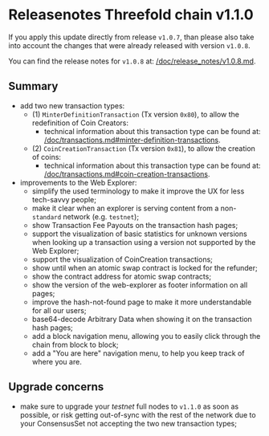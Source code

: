 # Releasenotes Threefold chain v1.1.0

If you apply this update directly from release `v1.0.7`,
than please also take into account the changes that were already released with version `v1.0.8`.

You can find the release notes for `v1.0.8` at: [/doc/release_notes/v1.0.8.md](/doc/release_notes/v1.0.8.md).

## Summary

* add two new transaction types:
  * (1) `MinterDefinitionTransaction` (Tx version `0x80`), to allow the redefinition of Coin Creators:
    * technical information about this transaction type can be found at: [/doc/transactions.md#minter-definition-transactions](/doc/transactions.md#minter-definition-transactions).
  * (2) `CoinCreationTransaction` (Tx version `0x81`), to allow the creation of coins:
    * technical information about this transaction type can be found at: [/doc/transactions.md#coin-creation-transactions](/doc/transactions.md#coin-creation-transactions).
* improvements to the Web Explorer:
  * simplify the used terminology to make it improve the UX for less tech-savvy people;
  * make it clear when an explorer is serving content from a non-`standard` network (e.g. `testnet`);
  * show Transaction Fee Payouts on the transaction hash pages;
  * support the visualization of basic statistics for unknown versions when looking up a transaction
    using a version not supported by the Web Explorer;
  * support the visualization of CoinCreation transactions;
  * show until when an atomic swap contract is locked for the refunder;
  * show the contract address for atomic swap contracts;
  * show the version of the web-explorer as footer information on all pages;
  * improve the hash-not-found page to make it more understandable for all our users;
  * base64-decode Arbitrary Data when showing it on the transaction hash pages;
  * add a block navigation menu, allowing you to easily click through the chain from block to block;
  * add a "You are here" navigation menu, to help you keep track of where you are.

## Upgrade concerns

* make sure to upgrade your _testnet_ full nodes to `v1.1.0` as soon as possible, or risk getting out-of-sync with the rest of the network due to your ConsensusSet not accepting the two new transaction types;
